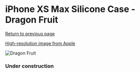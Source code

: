 # iPhone XS Max Silicone Case - Dragon Fruit

[Return to previous page](/iphone_x)

[High-resolution image from Apple](https://store.storeimages.cdn-apple.com/8756/as-images.apple.com/is/MW972?wid=4500&hei=4500&fmt=png)

<div style="width: 384px"><img src="/everyphone/MW972.png" alt="Dragon Fruit"></div>

### Under construction
